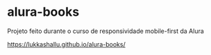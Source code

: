 # alura-books
Projeto feito durante o curso de responsividade mobile-first da Alura

https://lukkashallu.github.io/alura-books/